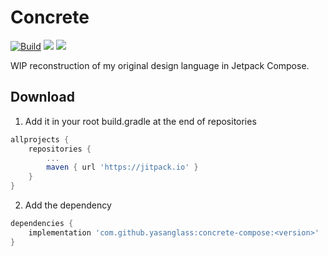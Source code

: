 # Concrete

[![Build](https://github.com/yasanglass/concrete-compose/workflows/Build/badge.svg)](https://github.com/yasanglass/concrete-compose/actions/workflows/build.yml)
[![](https://jitpack.io/v/yasanglass/concrete-compose.svg)](https://jitpack.io/#yasanglass/concrete-compose)
[![](https://jitpack.io/v/yasanglass/concrete-compose/month.svg)](https://jitpack.io/#yasanglass/concrete-compose)

WIP reconstruction of my original design language in Jetpack Compose. 

## Download

1. Add it in your root build.gradle at the end of repositories

```groovy
allprojects {
	repositories {
		...
		maven { url 'https://jitpack.io' }
	}
}
```

2. Add the dependency

```groovy
dependencies {
    implementation 'com.github.yasanglass:concrete-compose:<version>'
}
```
